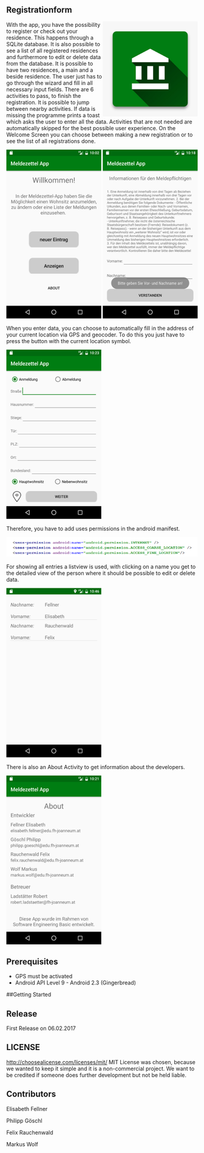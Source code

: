 ## Registrationform
<img src="docs/logo.jpg" width="250" align="right">

With the app, you have the possibility to register or check out your residence. This happens through a SQLite database. It is also possible to see a list of all registered residences and furthermore to edit or delete data from the database. It is possible to have two residences, a main and a beside residence. The user just has to go through the wizard and fill in all necessary input fields. There are 6 activities to pass, to finish the registration. It is possible to jump between nearby activities. If data is missing the programme prints a toast which asks the user to enter all the data. Activities that are not needed are automatically skipped for the best possible user experience.
On the Welcome Screen you can choose between making a new registration or to see the list of all registrations done.


<img src="docs/welcomescreen.png" width="250">
<img src="docs/toast.png" width="250">

When you enter data, you can choose to automatically fill in the address of your current location via GPS and geocoder. To do this you just have to press the button with the current location symbol.

<img src="docs/residence.png" width="250">

Therefore, you have to add uses permissions in the android manifest.

<img src="docs/uses-permissions.PNG" width="800">

For showing all entries a listview is used, with clicking on a name you get to the detailed view of the person where it should be possible to edit or delete data.

<img src="docs/listview.png" width="250">

There is also an About Activity to get information about the developers.

<img src="docs/about.png" width="250">

## Prerequisites
- GPS must be activated
- Android API Level 9 - Android 2.3 (Gingerbread)

##Getting Started


## Release
First Release on 06.02.2017

## LICENSE
http://choosealicense.com/licenses/mit/
MIT License was chosen, because we wanted to keep it simple and it is a non-commercial project.
We want to be credited if someone does further development but not be held liable.

## Contributors
Elisabeth Fellner

Philipp Göschl

Felix Rauchenwald

Markus Wolf

